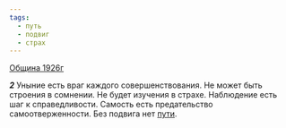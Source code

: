 ```yaml
---
tags:
  - путь
  - подвиг
  - страх
---
```


[Община 1926г](https://127.0.0.1:4002/agni/1926)

___2___
Уныние есть враг каждого совершенствования. Не может быть строения в сомнении. Не будет изучения в страхе. Наблюдение есть шаг к справедливости. Самость есть предательство самоотверженности. Без подвига нет [пути](../../../tags/#путь).   

